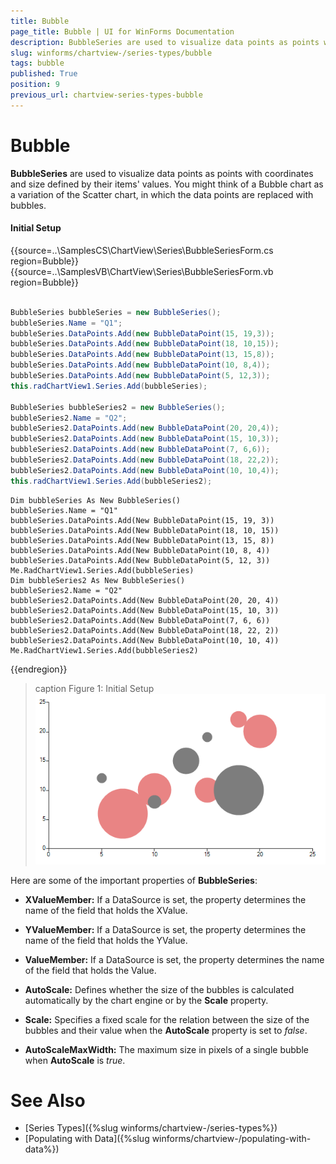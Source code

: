 ```yaml
---
title: Bubble
page_title: Bubble | UI for WinForms Documentation
description: BubbleSeries are used to visualize data points as points with coordinates and size defined by their items' values
slug: winforms/chartview-/series-types/bubble
tags: bubble
published: True
position: 9
previous_url: chartview-series-types-bubble
---
```


# Bubble

__BubbleSeries__ are used to visualize data points as points with coordinates and size defined by their items' values. You might think of a Bubble chart as a variation of the Scatter chart, in which the data points are replaced with bubbles. 

#### Initial Setup
 
{{source=..\SamplesCS\ChartView\Series\BubbleSeriesForm.cs region=Bubble}} 
{{source=..\SamplesVB\ChartView\Series\BubbleSeriesForm.vb region=Bubble}} 

````C#
            
BubbleSeries bubbleSeries = new BubbleSeries();
bubbleSeries.Name = "Q1";
bubbleSeries.DataPoints.Add(new BubbleDataPoint(15, 19,3));
bubbleSeries.DataPoints.Add(new BubbleDataPoint(18, 10,15));
bubbleSeries.DataPoints.Add(new BubbleDataPoint(13, 15,8));
bubbleSeries.DataPoints.Add(new BubbleDataPoint(10, 8,4));
bubbleSeries.DataPoints.Add(new BubbleDataPoint(5, 12,3)); 
this.radChartView1.Series.Add(bubbleSeries);
            
BubbleSeries bubbleSeries2 = new BubbleSeries();
bubbleSeries2.Name = "Q2";
bubbleSeries2.DataPoints.Add(new BubbleDataPoint(20, 20,4));
bubbleSeries2.DataPoints.Add(new BubbleDataPoint(15, 10,3));
bubbleSeries2.DataPoints.Add(new BubbleDataPoint(7, 6,6));
bubbleSeries2.DataPoints.Add(new BubbleDataPoint(18, 22,2));
bubbleSeries2.DataPoints.Add(new BubbleDataPoint(10, 10,4));
this.radChartView1.Series.Add(bubbleSeries2);

````
````VB.NET
Dim bubbleSeries As New BubbleSeries()
bubbleSeries.Name = "Q1"
bubbleSeries.DataPoints.Add(New BubbleDataPoint(15, 19, 3))
bubbleSeries.DataPoints.Add(New BubbleDataPoint(18, 10, 15))
bubbleSeries.DataPoints.Add(New BubbleDataPoint(13, 15, 8))
bubbleSeries.DataPoints.Add(New BubbleDataPoint(10, 8, 4))
bubbleSeries.DataPoints.Add(New BubbleDataPoint(5, 12, 3))
Me.RadChartView1.Series.Add(bubbleSeries)
Dim bubbleSeries2 As New BubbleSeries()
bubbleSeries2.Name = "Q2"
bubbleSeries2.DataPoints.Add(New BubbleDataPoint(20, 20, 4))
bubbleSeries2.DataPoints.Add(New BubbleDataPoint(15, 10, 3))
bubbleSeries2.DataPoints.Add(New BubbleDataPoint(7, 6, 6))
bubbleSeries2.DataPoints.Add(New BubbleDataPoint(18, 22, 2))
bubbleSeries2.DataPoints.Add(New BubbleDataPoint(10, 10, 4))
Me.RadChartView1.Series.Add(bubbleSeries2)

````

{{endregion}}

>caption Figure 1: Initial Setup
![chartview-series-types-bubble 001](images/chartview-series-types-bubble001.png)
 
Here are some of the important properties of __BubbleSeries__:

* __XValueMember:__ If a DataSource is set, the property determines the name of the field that holds the XValue.

* __YValueMember:__ If a DataSource is set, the property determines the name of the field that holds the YValue. 

* __ValueMember:__ If a DataSource is set, the property determines the name of the field that holds the Value.

* __AutoScale:__ Defines whether the size of the bubbles is calculated automatically by the chart engine or by the __Scale__ property.

* __Scale:__ Specifies a fixed scale for the relation between the size of the bubbles and their value when the __AutoScale__ property is set to *false*.

* __AutoScaleMaxWidth:__ The maximum size in pixels of a single bubble when __AutoScale__ is *true*.
            
# See Also

* [Series Types]({%slug winforms/chartview-/series-types%})
* [Populating with Data]({%slug winforms/chartview-/populating-with-data%})